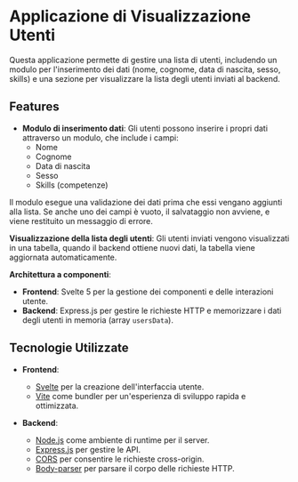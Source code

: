 # Applicazione di Visualizzazione Utenti

Questa applicazione permette di gestire una lista di utenti, includendo un modulo per l'inserimento dei dati (nome, cognome, data di nascita, sesso, skills) e una sezione per visualizzare la lista degli utenti inviati al backend.

## Features

- **Modulo di inserimento dati**: Gli utenti possono inserire i propri dati attraverso un modulo, che include i campi:
    - Nome
    - Cognome
    - Data di nascita
    - Sesso
    - Skills (competenze)

Il modulo esegue una validazione dei dati prima che essi vengano aggiunti alla lista. Se anche uno dei campi è vuoto, il salvataggio non avviene, e viene restituito un messaggio di errore.

**Visualizzazione della lista degli utenti**: Gli utenti inviati vengono visualizzati in una tabella, quando il backend ottiene nuovi dati, la tabella viene aggiornata automaticamente.

**Architettura a componenti**:
- **Frontend**: Svelte 5 per la gestione dei componenti e delle interazioni utente.
- **Backend**: Express.js per gestire le richieste HTTP e memorizzare i dati degli utenti in memoria (array `usersData`).

## Tecnologie Utilizzate

- **Frontend**:
    - [Svelte](https://svelte.dev/) per la creazione dell'interfaccia utente.
    - [Vite](https://vitejs.dev/) come bundler per un'esperienza di sviluppo rapida e ottimizzata.

- **Backend**:
    - [Node.js](https://nodejs.org/en/) come ambiente di runtime per il server.
    - [Express.js](https://expressjs.com/) per gestire le API.
    - [CORS](https://developer.mozilla.org/en-US/docs/Web/HTTP/CORS) per consentire le richieste cross-origin.
    - [Body-parser](https://www.npmjs.com/package/body-parser) per parsare il corpo delle richieste HTTP.